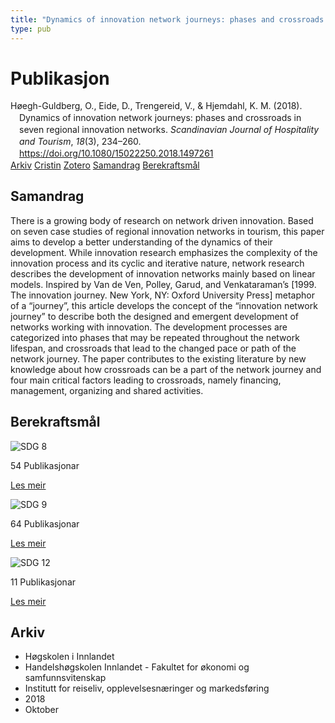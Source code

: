 ```yaml
---
title: "Dynamics of innovation network journeys: phases and crossroads in seven regional innovation networks"
type: pub
---
```

<h1>Publikasjon</h1>
<article id="csl-bib-container-JCZHQEQ9" class="csl-bib-container">
  <div class="csl-bib-body" style="line-height: 1.35; padding-left: 1em; text-indent:-1em;">
  <div class="csl-entry">H&#xF8;egh-Guldberg, O., Eide, D., Trengereid, V., &amp; Hjemdahl, K. M. (2018). Dynamics of innovation network journeys: phases and crossroads in seven regional innovation networks. <i>Scandinavian Journal of Hospitality and Tourism</i>, <i>18</i>(3), 234&#x2013;260. <a href="https://doi.org/10.1080/15022250.2018.1497261">https://doi.org/10.1080/15022250.2018.1497261</a></div>
</div>
  <div class="csl-bib-buttons">
    <a href="#taxonomy-article-JCZHQEQ9" class="csl-bib-button">Arkiv</a>
    <a href="https://app.cristin.no/results/show.jsf?id=1617562" alt="Cristin URL" class="csl-bib-button">Cristin</a>
    <a href="http://zotero.org/groups/5022929/items/JCZHQEQ9" alt="Zotero URL" class="csl-bib-button">Zotero</a>
    <a href="#abstract-article-JCZHQEQ9" class="csl-bib-button">Samandrag</a>
    <a href="#sdg-article-JCZHQEQ9" class="csl-bib-button">Berekraftsmål</a>
  </div>
  <div id="csl-bib-meta-container-JCZHQEQ9"></div>
</article>
<div id="csl-bib-meta-JCZHQEQ9" class="csl-bib-meta">
  <article id="abstract-article-JCZHQEQ9" class="abstract-article">
    <h1>Samandrag</h1>
    There is a growing body of research on network driven innovation. Based on seven case studies of regional innovation networks in tourism, this paper aims to develop a better understanding of the dynamics of their development. While innovation research emphasizes the complexity of the innovation process and its cyclic and iterative nature, network research describes the development of innovation networks mainly based on linear models. Inspired by Van de Ven, Polley, Garud, and Venkataraman’s [1999. The innovation journey. New York, NY: Oxford University Press] metaphor of a “journey”, this article develops the concept of the “innovation network journey” to describe both the designed and emergent development of networks working with innovation. The development processes are categorized into phases that may be repeated throughout the network lifespan, and crossroads that lead to the changed pace or path of the network journey. The paper contributes to the existing literature by new knowledge about how crossroads can be a part of the network journey and four main critical factors leading to crossroads, namely financing, management, organizing and shared activities.
  </article>
  <article id="sdg-article-JCZHQEQ9" class="sdg-article">
    <h1>Berekraftsmål</h1>
    <div class="sdg-container"><div id="sdg8" class="sdg">
<img src="{{< params subfolder >}}images/sdg/sdg08_no.png" class="image" alt="SDG 8">
<div class="sdg-overlay">
<p class="sdg-publication-count"><span>54</span> Publikasjonar</p>
<p><a href="https://www.fn.no/om-fn/fns-baerekraftsmaal/anstendig-arbeid-og-oekonomisk-vekst?lang=nno-NO" class="sdg-read-more">Les meir</a></p>
</div>
</div> <div id="sdg9" class="sdg">
<img src="{{< params subfolder >}}images/sdg/sdg09_no.png" class="image" alt="SDG 9">
<div class="sdg-overlay">
<p class="sdg-publication-count"><span>64</span> Publikasjonar</p>
<p><a href="https://www.fn.no/om-fn/fns-baerekraftsmaal/industri-innovasjon-og-infrastruktur?lang=nno-NO" class="sdg-read-more">Les meir</a></p>
</div>
</div> <div id="sdg12" class="sdg">
<img src="{{< params subfolder >}}images/sdg/sdg12_no.png" class="image" alt="SDG 12">
<div class="sdg-overlay">
<p class="sdg-publication-count"><span>11</span> Publikasjonar</p>
<p><a href="https://www.fn.no/om-fn/fns-baerekraftsmaal/ansvarlig-forbruk-og-produksjon?lang=nno-NO" class="sdg-read-more">Les meir</a></p>
</div>
</div></div>
  </article>
  <article id="taxonomy-article-JCZHQEQ9" class="taxonomy-article">
    <h1>Arkiv</h1>
    <ul>
      <li>Høgskolen i Innlandet</li>
      <li>Handelshøgskolen Innlandet - Fakultet for økonomi og samfunnsvitenskap</li>
      <li>Institutt for reiseliv, opplevelsesnæringer og markedsføring</li>
      <li>2018</li>
      <li>Oktober</li>
    </ul>
  </article>
</div>
